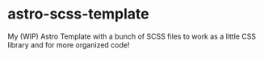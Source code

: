# astro-scss-template
My (WIP) Astro Template with a bunch of SCSS files to work as a little CSS library and for more organized code!